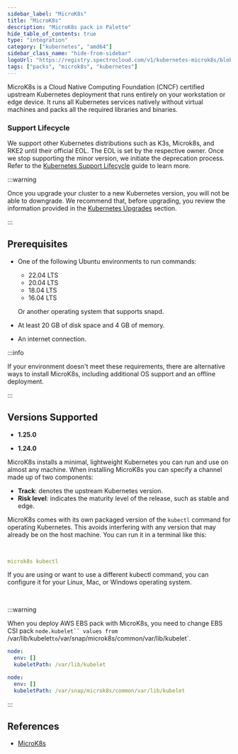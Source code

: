 ```yaml
---
sidebar_label: "MicroK8s"
title: "MicroK8s"
description: "MicroK8s pack in Palette"
hide_table_of_contents: true
type: "integration"
category: ["kubernetes", "amd64"]
sidebar_class_name: "hide-from-sidebar"
logoUrl: "https://registry.spectrocloud.com/v1/kubernetes-microk8s/blobs/sha256:b971b64f62e2e67b0a166316f96e6f4211aacea6e28459bb89275e8882ade985?type=image.webp"
tags: ["packs", "microk8s", "kubernetes"]
---
```


MicroK8s is a Cloud Native Computing Foundation (CNCF) certified upstream Kubernetes deployment that runs entirely on
your workstation or edge device. It runs all Kubernetes services natively without virtual machines and packs all the
required libraries and binaries.

### Support Lifecycle

We support other Kubernetes distributions such as K3s, Microk8s, and RKE2 until their official EOL. The EOL is set by
the respective owner. Once we stop supporting the minor version, we initiate the deprecation process. Refer to the
[Kubernetes Support Lifecycle](kubernetes-support.md#palette-extended-kubernetes-support) guide to learn more.

:::warning

Once you upgrade your cluster to a new Kubernetes version, you will not be able to downgrade. We recommend that, before
upgrading, you review the information provided in the [Kubernetes Upgrades](kubernetes-support.md#kubernetes-upgrades)
section.

:::

## Prerequisites

- One of the following Ubuntu environments to run commands:

  - 22.04 LTS
  - 20.04 LTS
  - 18.04 LTS
  - 16.04 LTS

  Or another operating system that supports snapd.

- At least 20 GB of disk space and 4 GB of memory.
- An internet connection.

:::info

If your environment doesn't meet these requirements, there are alternative ways to install MicroK8s, including
additional OS support and an offline deployment.

:::

## Versions Supported

<Tabs queryString="versions">

<TabItem label="1.25.x" value="1.25.x">

- **1.25.0**

</TabItem>

<TabItem label="1.24.x" value="1.24.x">

- **1.24.0**

</TabItem>
</Tabs>

MicroK8s installs a minimal, lightweight Kubernetes you can run and use on almost any machine. When installing MicroK8s
you can specify a channel made up of two components:

- **Track**: denotes the upstream Kubernetes version.
- **Risk level**: indicates the maturity level of the release, such as stable and edge.

MicroK8s comes with its own packaged version of the `kubectl` command for operating Kubernetes. This avoids interfering
with any version that may already be on the host machine. You can run it in a terminal like this:

<br />

```yaml
microk8s kubectl
```

If you are using or want to use a different kubectl command, you can configure it for your Linux, Mac, or Windows
operating system.

<br />

:::warning

When you deploy AWS EBS pack with MicroK8s, you need to change EBS CSI pack
`node.kubelet`` values from `/var/lib/kubelet`to`/var/snap/microk8s/common/var/lib/kubelet`.

```yaml
node:
  env: []
  kubeletPath: /var/lib/kubelet
```

```yaml
node:
  env: []
  kubeletPath: /var/snap/microk8s/common/var/lib/kubelet
```

:::

## References

- [MicroK8s ](https://microk8s.io/docs)
